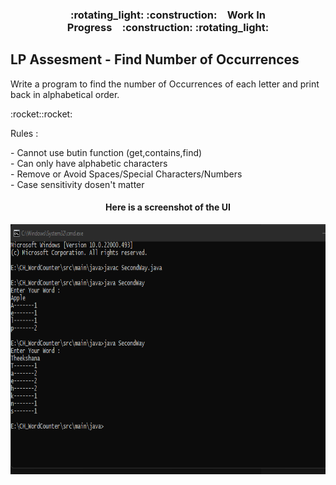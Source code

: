 <h3 align="center">:rotating_light: :construction:&ensp;&ensp;Work In Progress&ensp;&ensp;:construction: :rotating_light:</h3>


<h2>LP Assesment - Find Number of Occurrences </h2>

<P> Write a program to find the number of Occurrences of each letter and print back in alphabetical order. </P>
<p>:rocket::rocket:</P>
 Rules : 
 <p>
   - Cannot use butin function (get,contains,find)<br>
   - Can only have alphabetic characters<br>
   - Remove or Avoid Spaces/Special Characters/Numbers<br>
   - Case sensitivity dosen't matter
 <p>
<h4 align="center">Here is a screenshot of the UI</h4>
<!-- image -->
<img src="https://github.com/wasthTheekshana/Kirsh-Training/blob/de0b54c5cf7e716e8113c003e3138c618a315040/CH_WordCounter/ScreenShot/Result.png"
alt="App Screenshots" height="400" width="880">
